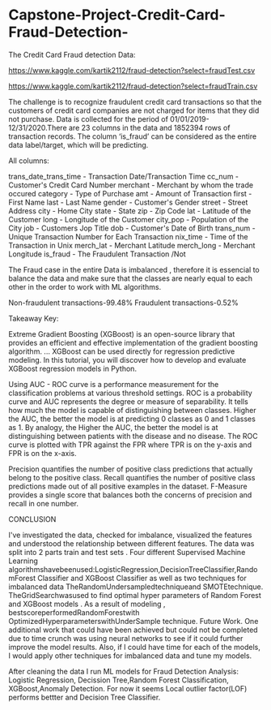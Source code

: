 # Capstone-Project-Credit-Card-Fraud-Detection-

The Credit Card Fraud detection Data:

https://www.kaggle.com/kartik2112/fraud-detection?select=fraudTest.csv

https://www.kaggle.com/kartik2112/fraud-detection?select=fraudTrain.csv

The challenge is to recognize fraudulent credit card transactions so that the customers of credit card companies are not charged for items that they did not purchase.
Data is collected for the period of 01/01/2019-12/31/2020.There are 23 columns in the data and 1852394 rows of transaction records. The column ‘is_fraud’ can be considered as the entire data label/target, which will be predicting.

All columns:

trans_date_trans_time - Transaction Date/Transaction Time
cc_num - Customer's Credit Card Number
merchant - Merchant by whom the trade occured
category - Type of Purchase
amt - Amount of Transaction
first - First Name
last - Last Name
gender - Customer's Gender
street - Street Address
city - Home City
state - State
zip - Zip Code
lat - Latitude of the Customer
long - Longitude of the Customer
city_pop - Population of the City
job - Customers Jop Title
dob - Customer's Date of Birth
trans_num - Unique Transaction Number for Each Transaction
nix_time - Time of the Transaction in Unix
merch_lat - Merchant Latitude
merch_long - Merchant Longitude
is_fraud - The Fraudulent Transaction /Not


The Fraud case in the entire Data is imbalanced , therefore it is essencial to balance the data and  make sure that the classes are nearly equal to each other in the order to work with ML algorithms.


Non-fraudulent transactions-99.48%
Fraudulent transactions-0.52%

Takeaway Key:


Extreme Gradient Boosting (XGBoost) is an open-source library that provides an efficient and effective implementation of the gradient boosting algorithm. ... XGBoost can be used directly for regression predictive modeling. In this tutorial, you will discover how to develop and evaluate XGBoost regression models in Python.

Using AUC - ROC curve is a performance measurement for the classification problems at various threshold settings. ROC is a probability curve and AUC represents the degree or measure of separability. It tells how much the model is capable of distinguishing between classes. Higher the AUC, the better the model is at predicting 0 classes as 0 and 1 classes as 1. By analogy, the Higher the AUC, the better the model is at distinguishing between patients with the disease and no disease.
The ROC curve is plotted with TPR against the FPR where TPR is on the y-axis and FPR is on the x-axis.

Precision quantifies the number of positive class predictions that actually belong to the positive class. Recall quantifies the number of positive class predictions made out of all positive examples in the dataset. F-Measure provides a single score that balances both the concerns of precision and recall in one number.



 CONCLUSION
 
I've investigated the data, checked for imbalance, visualized the features and understood the relationship between different features.
The data was split into 2 parts train and test sets . Four different Supervised Machine
Learning algorithmshavebeenused:LogisticRegression,DecisionTreeClassifier,RandomForest Classifier and XGBoost Classifier as well as two techniques for imbalanced
data TheRandomUndersampledtechniqueand SMOTEtechnique. TheGridSearchwasused to find optimal hyper parameters of Random Forest and XGBoost models . As a result of modeling , bestscoreperformedRandomForestwith OptimizedHyperparameterswithUnderSample technique.
Future Work.
One additional work that could have been achieved but could not be completed due to time crunch was using neural networks to see if it could further improve the model results. Also, if I could have time for each of the models, I would apply other techniques for imbalanced data and tune my models.


After cleaning the data I run ML models for Fraud Detection Analysis: Logistic Regression, Decission Tree,Random Forest Classification, XGBoost,Anomaly Detection. For now it seems Local outlier factor(LOF) performs bettter and Decision Tree Classifier.

